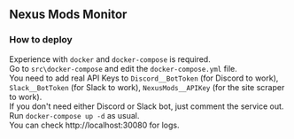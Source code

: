 ## Nexus Mods Monitor  

### How to deploy
Experience with ``docker`` and ``docker-compose`` is required.  
Go to ``src\docker-compose`` and edit the ``docker-compose.yml`` file.  
You need to add real API Keys to ``Discord__BotToken`` (for Discord to work), ``Slack__BotToken`` (for Slack to work), ``NexusMods__APIKey`` (for the site scraper to work).  
If you don't need either Discord or Slack bot, just comment the service out.  
Run ``docker-compose up -d`` as usual.  
You can check http://localhost:30080 for logs.  

